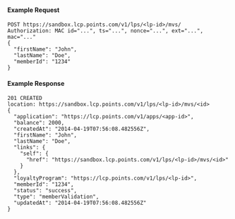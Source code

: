#### Example Request

    POST https://sandbox.lcp.points.com/v1/lps/<lp-id>/mvs/
    Authorization: MAC id="...", ts="...", nonce="...", ext="...", mac="..."
    {
      "firstName": "John",
      "lastName": "Doe",
      "memberId": "1234"
    }

#### Example Response

    201 CREATED
    location: https://sandbox.lcp.points.com/v1/lps/<lp-id>/mvs/<id>
    {
      "application": "https://lcp.points.com/v1/apps/<app-id>",
      "balance": 2000,
      "createdAt": "2014-04-19T07:56:08.482556Z",
      "firstName": "John",
      "lastName": "Doe",
      "links": {
        "self": {
          "href": "https://sandbox.lcp.points.com/v1/lps/<lp-id>/mvs/<id>"
        }
      },
      "loyaltyProgram": "https://lcp.points.com/v1/lps/<lp-id>",
      "memberId": "1234",
      "status": "success",
      "type": "memberValidation",
      "updatedAt": "2014-04-19T07:56:08.482556Z"
    }
